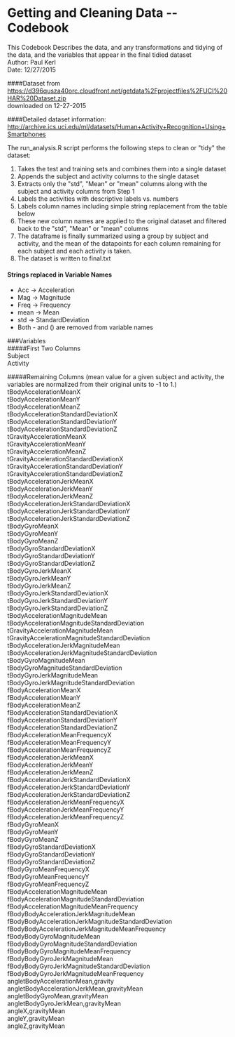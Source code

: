 Getting and Cleaning Data -- Codebook
=======================================
This Codebook Describes the data, and any transformations and tidying of the data, and the variables that appear in the final tidied dataset  
Author: Paul Kerl  
Date: 12/27/2015  

####Dataset from  
https://d396qusza40orc.cloudfront.net/getdata%2Fprojectfiles%2FUCI%20HAR%20Dataset.zip   
downloaded on 12-27-2015  

####Detailed dataset information:   
http://archive.ics.uci.edu/ml/datasets/Human+Activity+Recognition+Using+Smartphones  
  
The run_analysis.R script performs the following steps to clean or "tidy" the dataset:    
1.  Takes the test and training sets and combines them into a single dataset  
2.  Appends the subject and activity columns to the single dataset  
3.  Extracts only the "std", "Mean" or "mean" columns along with the subject and activity columns from Step 1  
4.  Labels the activities with descriptive labels vs. numbers  
5.  Labels column names including simple string replacement from the table below    
6.  These new column names are applied to the original dataset and filtered back to the "std", "Mean" or "mean" columns  
7.  The dataframe is finally summarized using a group by subject and activity, and the mean of the datapoints for each column   remaining for each subject and each activity is taken.  
8. The dataset is written to final.txt  

#### Strings replaced in Variable Names
  * Acc -> Acceleration  
  * Mag -> Magnitude  
  * Freq -> Frequency  
  * mean -> Mean  
  * std -> StandardDeviation  
  * Both - and () are removed from variable names 


###Variables  
#####First Two Columns  
Subject  
Activity  
  
#####Remaining Columns (mean value for a given subject and activity, the variables are normalized from their original units to -1 to 1.)  
tBodyAccelerationMeanX	  
tBodyAccelerationMeanY	  
tBodyAccelerationMeanZ	  
tBodyAccelerationStandardDeviationX	  
tBodyAccelerationStandardDeviationY	  
tBodyAccelerationStandardDeviationZ	  
tGravityAccelerationMeanX	  
tGravityAccelerationMeanY	  
tGravityAccelerationMeanZ	  
tGravityAccelerationStandardDeviationX	  
tGravityAccelerationStandardDeviationY	  
tGravityAccelerationStandardDeviationZ	  
tBodyAccelerationJerkMeanX	  
tBodyAccelerationJerkMeanY	  
tBodyAccelerationJerkMeanZ	  
tBodyAccelerationJerkStandardDeviationX	  
tBodyAccelerationJerkStandardDeviationY	  
tBodyAccelerationJerkStandardDeviationZ	  
tBodyGyroMeanX	  
tBodyGyroMeanY	  
tBodyGyroMeanZ	  
tBodyGyroStandardDeviationX	  
tBodyGyroStandardDeviationY	  
tBodyGyroStandardDeviationZ	  
tBodyGyroJerkMeanX	  
tBodyGyroJerkMeanY	  
tBodyGyroJerkMeanZ	  
tBodyGyroJerkStandardDeviationX	  
tBodyGyroJerkStandardDeviationY	  
tBodyGyroJerkStandardDeviationZ	  
tBodyAccelerationMagnitudeMean	  
tBodyAccelerationMagnitudeStandardDeviation	  
tGravityAccelerationMagnitudeMean	  
tGravityAccelerationMagnitudeStandardDeviation	  
tBodyAccelerationJerkMagnitudeMean	  
tBodyAccelerationJerkMagnitudeStandardDeviation	  
tBodyGyroMagnitudeMean	  
tBodyGyroMagnitudeStandardDeviation	  
tBodyGyroJerkMagnitudeMean	  
tBodyGyroJerkMagnitudeStandardDeviation	  
fBodyAccelerationMeanX	  
fBodyAccelerationMeanY	  
fBodyAccelerationMeanZ	  
fBodyAccelerationStandardDeviationX	  
fBodyAccelerationStandardDeviationY	  
fBodyAccelerationStandardDeviationZ	  
fBodyAccelerationMeanFrequencyX	  
fBodyAccelerationMeanFrequencyY	  
fBodyAccelerationMeanFrequencyZ	  
fBodyAccelerationJerkMeanX	  
fBodyAccelerationJerkMeanY	  
fBodyAccelerationJerkMeanZ	  
fBodyAccelerationJerkStandardDeviationX	  
fBodyAccelerationJerkStandardDeviationY	  
fBodyAccelerationJerkStandardDeviationZ	  
fBodyAccelerationJerkMeanFrequencyX	  
fBodyAccelerationJerkMeanFrequencyY	  
fBodyAccelerationJerkMeanFrequencyZ	  
fBodyGyroMeanX	  
fBodyGyroMeanY	  
fBodyGyroMeanZ	  
fBodyGyroStandardDeviationX	  
fBodyGyroStandardDeviationY	  
fBodyGyroStandardDeviationZ	  
fBodyGyroMeanFrequencyX	  
fBodyGyroMeanFrequencyY	  
fBodyGyroMeanFrequencyZ	  
fBodyAccelerationMagnitudeMean	  
fBodyAccelerationMagnitudeStandardDeviation	  
fBodyAccelerationMagnitudeMeanFrequency	  
fBodyBodyAccelerationJerkMagnitudeMean	  
fBodyBodyAccelerationJerkMagnitudeStandardDeviation	  
fBodyBodyAccelerationJerkMagnitudeMeanFrequency	  
fBodyBodyGyroMagnitudeMean	  
fBodyBodyGyroMagnitudeStandardDeviation	  
fBodyBodyGyroMagnitudeMeanFrequency	  
fBodyBodyGyroJerkMagnitudeMean	  
fBodyBodyGyroJerkMagnitudeStandardDeviation	  
fBodyBodyGyroJerkMagnitudeMeanFrequency	  
angletBodyAccelerationMean,gravity	  
angletBodyAccelerationJerkMean,gravityMean	  
angletBodyGyroMean,gravityMean	  
angletBodyGyroJerkMean,gravityMean	  
angleX,gravityMean	  
angleY,gravityMean	  
angleZ,gravityMean	  
